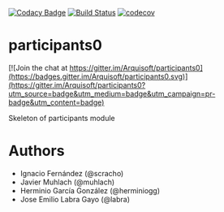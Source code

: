 [![Codacy Badge](https://api.codacy.com/project/badge/Grade/2f5e9b234d9b4cbd8669629c299990ad)](https://www.codacy.com/app/jelabra/participationSystem_i1b?utm_source=github.com&utm_medium=referral&utm_content=Arquisoft/participants0&utm_campaign=badger)
[![Build Status](https://travis-ci.org/Arquisoft/participationSystem_i1b.svg?branch=master)](https://travis-ci.org/Arquisoft/participationSystem_i1b)
[![codecov](https://codecov.io/gh/Arquisoft/participationSystem_i1b/branch/master/graph/badge.svg)](https://codecov.io/gh/Arquisoft/participationSystem_i1b)


# participants0

[![Join the chat at https://gitter.im/Arquisoft/participants0](https://badges.gitter.im/Arquisoft/participants0.svg)](https://gitter.im/Arquisoft/participants0?utm_source=badge&utm_medium=badge&utm_campaign=pr-badge&utm_content=badge)

Skeleton of participants module

# Authors


- Ignacio Fernández (@scracho)
- Javier Muhlach (@muhlach)
- Herminio García González (@herminiogg)
- Jose Emilio Labra Gayo (@labra)

